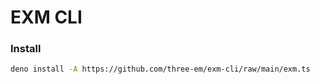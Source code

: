 # EXM CLI

### Install

```sh
deno install -A https://github.com/three-em/exm-cli/raw/main/exm.ts
```

